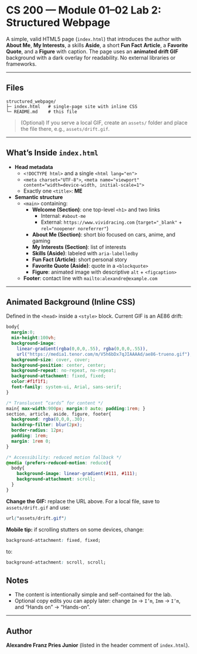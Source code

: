 # CS 200 — Module 01–02 Lab 2: Structured Webpage

A simple, valid HTML5 page (`index.html`) that introduces the author with **About Me**, **My Interests**, a skills **Aside**, a short **Fun Fact** **Article**, a **Favorite Quote**, and a **Figure** with caption. The page uses an **animated drift GIF** background with a dark overlay for readability. No external libraries or frameworks.

---

## Files

```
structured_webpage/
├─ index.html   # single-page site with inline CSS
└─ README.md    # this file
```
> (Optional) If you serve a local GIF, create an `assets/` folder and place the file there, e.g., `assets/drift.gif`.

---

## What’s Inside `index.html`

- **Head metadata**
  - `<!DOCTYPE html>` and a single `<html lang="en">`
  - `<meta charset="UTF-8">`, `<meta name="viewport" content="width=device-width, initial-scale=1">`
  - Exactly one `<title>`: **ME**
- **Semantic structure**
  - `<main>` containing:
    - **Welcome (Section)**: one top-level `<h1>` and two links  
      - Internal: `#about-me`  
      - External: `https://www.vividracing.com` (`target="_blank"` + `rel="noopener noreferrer"`)
    - **About Me (Section)**: short bio focused on cars, anime, and gaming
    - **My Interests (Section)**: list of interests
    - **Skills (Aside)**: labeled with `aria-labelledby`
    - **Fun Fact (Article)**: short personal story
    - **Favorite Quote (Aside)**: quote in a `<blockquote>`
    - **Figure**: animated image with descriptive `alt` + `<figcaption>`
  - **Footer**: contact line with `mailto:alexandre@example.com`

---

## Animated Background (Inline CSS)

Defined in the `<head>` inside a `<style>` block. Current GIF is an AE86 drift:

```css
body{
  margin:0;
  min-height:100vh;
  background-image:
    linear-gradient(rgba(0,0,0,.55), rgba(0,0,0,.55)),
    url("https://media1.tenor.com/m/V5h6bDx7qJIAAAAd/ae86-trueno.gif");
  background-size: cover, cover;
  background-position: center, center;
  background-repeat: no-repeat, no-repeat;
  background-attachment: fixed, fixed;
  color:#f1f1f1;
  font-family: system-ui, Arial, sans-serif;
}

/* Translucent “cards” for content */
main{ max-width:900px; margin:0 auto; padding:1rem; }
section, article, aside, figure, footer{
  background: rgba(0,0,0,.30);
  backdrop-filter: blur(2px);
  border-radius: 12px;
  padding: 1rem;
  margin: 1rem 0;
}

/* Accessibility: reduced motion fallback */
@media (prefers-reduced-motion: reduce){
  body{
    background-image: linear-gradient(#111, #111);
    background-attachment: scroll;
  }
}
```

**Change the GIF:** replace the URL above. For a local file, save to `assets/drift.gif` and use:
```css
url("assets/drift.gif")
```

**Mobile tip:** if scrolling stutters on some devices, change:
```css
background-attachment: fixed, fixed;
```
to:
```css
background-attachment: scroll, scroll;
```

## Notes

- The content is intentionally simple and self-contained for the lab.
- Optional copy edits you can apply later: change `Im` → `I’m`, `Imm` → `I’m`, and “Hands on” → “Hands-on”.

---

## Author

**Alexandre Franz Pries Junior** (listed in the header comment of `index.html`).
